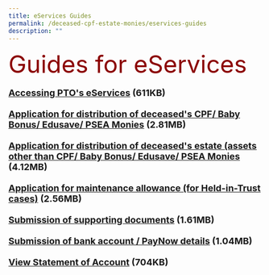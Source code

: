 ```yaml
---
title: eServices Guides
permalink: /deceased-cpf-estate-monies/eservices-guides
description: ""
---
```

<font size="8" color="DarkRed">Guides for eServices</font><br><br> <font size="4"><b><a href = "/files/PTO_E-Service_User_Guide-Access.pdf" target = "\blank">Accessing PTO's eServices</a> (611KB)<br><br> <a href = "/files/PTO_E-Service_UserGuide-CPF.pdf" target = "\blank">Application for distribution of deceased's CPF/ Baby Bonus/ Edusave/ PSEA Monies</a> (2.81MB)<br><br> <a href = "/files/PTO\_E-Service\_User\_Guide-Estate.pdf" target = "\_blank">Application for distribution of deceased's estate (assets other than CPF/ Baby Bonus/ Edusave/ PSEA Monies</a> (4.12MB)<br><br> <a href = "/files/PTO\_E-Service\_User\_Guide-Maintenance.pdf" target = "\_blank">Application for maintenance allowance (for Held-in-Trust cases)</a> (2.56MB)<br><br> <a href = "/files/PTO\_E-Service\_User\_Guide-SubmitDocs.pdf" target = "\_blank">Submission of supporting documents</a> (1.61MB)<br><br> <a href = "/files/Guide-SubmissionOfBankDocs.pdf" target = "\_blank">Submission of bank account / PayNow details</a> (1.04MB)<br><br> <a href = "/files/StatementofAccount.pdf" target = "\_blank">View Statement of Account</a> (704KB)<br><br>
